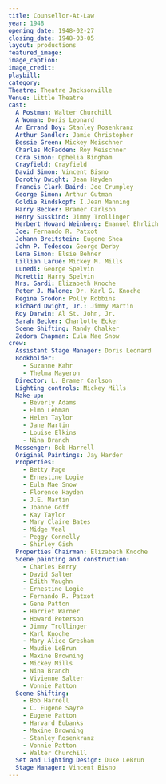 ```yaml
---
title: Counsellor-At-Law
year: 1948
opening_date: 1948-02-27
closing_date: 1948-03-05
layout: productions
featured_image: 
image_caption:
image_credit:
playbill: 
category: 
Theatre: Theatre Jacksonville
Venue: Little Theatre
cast:
  A Postman: Walter Churchill
  A Woman: Doris Leonard
  An Errand Boy: Stanley Rosenkranz
  Arthur Sandler: Jamie Christopher
  Bessie Green: Mickey Meischner
  Charles McFadden: Roy Meischner
  Cora Simon: Ophelia Bingham
  Crayfield: Crayfield
  David Simon: Vincent Bisno
  Dorothy Dwight: Jean Hayden
  Francis Clark Baird: Joe Crumpley
  George Simon: Arthur Gutman
  Goldie Rindskopf: I.Jean Manning
  Harry Becker: Bramer Carlson
  Henry Susskind: Jimmy Trollinger
  Herbert Howard Weinberg: Emanuel Ehrlich
  Joe: Fernando R. Patxot
  Johann Breitstein: Eugene Shea
  John P. Tedesco: George Derby
  Lena Simon: Elsie Behner
  Lillian Larue: Mickey M. Mills
  Lunedi: George Spelvin
  Moretti: Harry Spelvin
  Mrs. Gardi: Elizabeth Knoche
  Peter J. Malone: Dr. Karl G. Knoche
  Regina Grodon: Polly Robbins
  Richard Dwight, Jr.: Jimmy Martin
  Roy Darwin: Al St. John, Jr.
  Sarah Becker: Charlotte Ecker
  Scene Shifting: Randy Chalker
  Zedora Chapman: Eula Mae Snow
crew:
  Assistant Stage Manager: Doris Leonard
  Bookholder:
    - Suzanne Kahr
    - Thelma Mayeron
  Director: L. Bramer Carlson
  Lighting controls: Mickey Mills
  Make-up:
    - Beverly Adams
    - Elmo Lehman
    - Helen Taylor
    - Jane Martin
    - Louise Elkins
    - Nina Branch
  Messenger: Bob Harrell
  Original Paintings: Jay Harder
  Properties:
    - Betty Page
    - Ernestine Logie
    - Eula Mae Snow
    - Florence Hayden
    - J.E. Martin
    - Joanne Goff
    - Kay Taylor
    - Mary Claire Bates
    - Midge Veal
    - Peggy Connelly
    - Shirley Gish
  Properties Chairman: Elizabeth Knoche
  Scene painting and construction:
    - Charles Berry
    - David Salter
    - Edith Vaughn
    - Ernestine Logie
    - Fernando R. Patxot
    - Gene Patton
    - Harriet Warner
    - Howard Peterson
    - Jimmy Trollinger
    - Karl Knoche
    - Mary Alice Gresham
    - Maudie LeBrun
    - Maxine Browning
    - Mickey Mills
    - Nina Branch
    - Vivienne Salter
    - Vonnie Patton
  Scene Shifting:
    - Bob Harrell
    - C. Eugene Sayre
    - Eugene Patton
    - Harvard Eubanks
    - Maxine Browning
    - Stanley Rosenkranz
    - Vonnie Patton
    - Walter Churchill
  Set and Lighting Design: Duke LeBrun
  Stage Manager: Vincent Bisno
---
```


